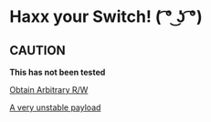 # Haxx your Switch! ( ͡° ͜ʖ ͡°)

## CAUTION
**This has not been tested**

[Obtain Arbitrary R/W](/arw.html)

[A very unstable payload](/payload.html)

